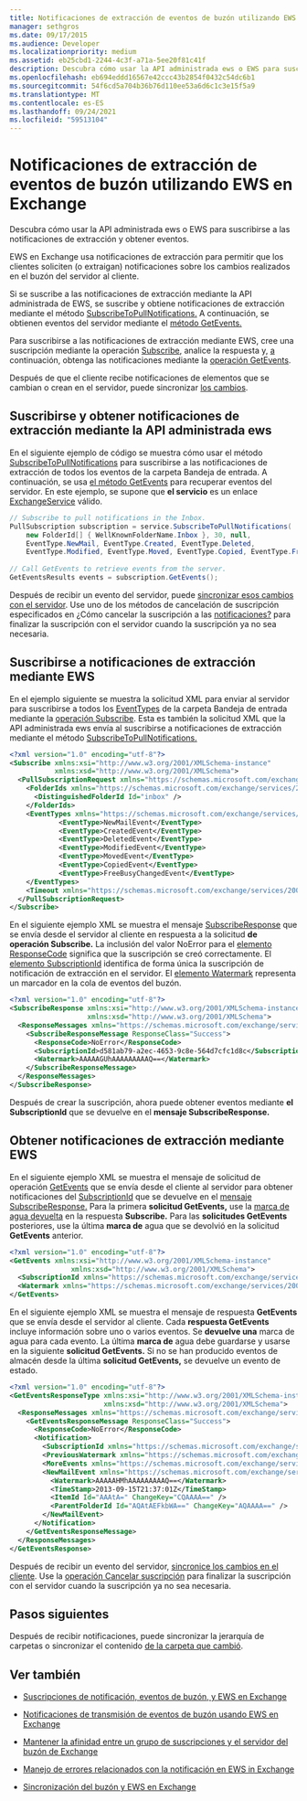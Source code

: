 ```yaml
---
title: Notificaciones de extracción de eventos de buzón utilizando EWS en Exchange
manager: sethgros
ms.date: 09/17/2015
ms.audience: Developer
ms.localizationpriority: medium
ms.assetid: eb25cbd1-2244-4c3f-a71a-5ee20f81c41f
description: Descubra cómo usar la API administrada ews o EWS para suscribirse a las notificaciones de extracción y obtener eventos.
ms.openlocfilehash: eb694eddd16567e42ccc43b2854f0432c54dc6b1
ms.sourcegitcommit: 54f6cd5a704b36b76d110ee53a6d6c1c3e15f5a9
ms.translationtype: MT
ms.contentlocale: es-ES
ms.lasthandoff: 09/24/2021
ms.locfileid: "59513104"
---
```

# <a name="pull-notifications-about-mailbox-events-by-using-ews-in-exchange"></a>Notificaciones de extracción de eventos de buzón utilizando EWS en Exchange

Descubra cómo usar la API administrada ews o EWS para suscribirse a las notificaciones de extracción y obtener eventos.
  
EWS en Exchange usa notificaciones de extracción para permitir que los clientes soliciten (o extraigan) notificaciones sobre los cambios realizados en el buzón del servidor al cliente.
  
Si se suscribe a las notificaciones de extracción mediante [](how-to-pull-notifications-about-mailbox-events-by-using-ews-in-exchange.md#bk_cepullewsma) la API administrada de EWS, se suscribe y obtiene notificaciones de extracción mediante el método [SubscribeToPullNotifications.](https://msdn.microsoft.com/library/microsoft.exchange.webservices.data.exchangeservice.subscribetopullnotifications%28v=exchg.80%29.aspx) A continuación, se obtienen eventos del servidor mediante el [método GetEvents.](https://msdn.microsoft.com/library/microsoft.exchange.webservices.data.pullsubscription.getevents%28v=exchg.80%29.aspx) 
  
Para suscribirse a las notificaciones de extracción mediante EWS, cree una suscripción [](how-to-pull-notifications-about-mailbox-events-by-using-ews-in-exchange.md#bk_getpull) mediante la operación [Subscribe](https://msdn.microsoft.com/library/f17c3d08-c79e-41f1-ba31-6e41e7aafd87%28Office.15%29.aspx), analice la respuesta y, [a](how-to-pull-notifications-about-mailbox-events-by-using-ews-in-exchange.md#bk_cepullews) continuación, obtenga las notificaciones mediante la [operación GetEvents](https://msdn.microsoft.com/library/f268efe5-9a1a-41a2-b6a6-51fcde7720a1%28Office.15%29.aspx).
  
Después de que el cliente recibe notificaciones de elementos que se cambian o crean en el servidor, puede sincronizar [los cambios](how-to-pull-notifications-about-mailbox-events-by-using-ews-in-exchange.md#bk_nextsteps).
  
## <a name="subscribe-to-and-get-pull-notifications-by-using-the-ews-managed-api"></a>Suscribirse y obtener notificaciones de extracción mediante la API administrada ews
<a name="bk_cepullewsma"> </a>

En el siguiente ejemplo de código se muestra cómo usar el método [SubscribeToPullNotifications](https://msdn.microsoft.com/library/microsoft.exchange.webservices.data.exchangeservice.subscribetopullnotifications%28v=exchg.80%29.aspx) para suscribirse a las notificaciones de extracción de todos los eventos de la carpeta Bandeja de entrada. A continuación, se usa [el método GetEvents](https://msdn.microsoft.com/library/microsoft.exchange.webservices.data.pullsubscription.getevents%28v=exchg.80%29.aspx) para recuperar eventos del servidor. En este ejemplo, se supone que **el servicio** es un enlace [ExchangeService](https://msdn.microsoft.com/library/microsoft.exchange.webservices.data.exchangeservice%28v=exchg.80%29.aspx) válido. 
  
```cs
// Subscribe to pull notifications in the Inbox.
PullSubscription subscription = service.SubscribeToPullNotifications( 
    new FolderId[] { WellKnownFolderName.Inbox }, 30, null, 
    EventType.NewMail, EventType.Created, EventType.Deleted,
    EventType.Modified, EventType.Moved, EventType.Copied, EventType.FreeBusyChanged); 
 
// Call GetEvents to retrieve events from the server. 
GetEventsResults events = subscription.GetEvents(); 
```

Después de recibir un evento del servidor, puede [sincronizar esos cambios con el servidor](how-to-pull-notifications-about-mailbox-events-by-using-ews-in-exchange.md#bk_nextsteps). Use uno de los métodos de cancelación de suscripción especificados en ¿Cómo cancelar la suscripción a las [notificaciones?](notification-subscriptions-mailbox-events-and-ews-in-exchange.md#bk_notifunsubscribe) para finalizar la suscripción con el servidor cuando la suscripción ya no sea necesaria. 
  
## <a name="subscribe-to-pull-notifications-by-using-ews"></a>Suscribirse a notificaciones de extracción mediante EWS
<a name="bk_cepullews"> </a>

En el ejemplo siguiente se muestra la solicitud XML para enviar al servidor para suscribirse a todos los [EventTypes](https://msdn.microsoft.com/library/29ded9e5-f191-4aa3-bc3e-500de2fc8818%28Office.15%29.aspx) de la carpeta Bandeja de entrada mediante la [operación Subscribe](https://msdn.microsoft.com/library/f17c3d08-c79e-41f1-ba31-6e41e7aafd87%28Office.15%29.aspx). Esta es también la solicitud XML que la API administrada ews envía al suscribirse a notificaciones de extracción mediante el método [SubscribeToPullNotifications.](https://msdn.microsoft.com/library/microsoft.exchange.webservices.data.exchangeservice.subscribetopullnotifications%28v=exchg.80%29.aspx) 
  
```XML
<?xml version="1.0" encoding="utf-8"?>
<Subscribe xmlns:xsi="http://www.w3.org/2001/XMLSchema-instance" 
           xmlns:xsd="http://www.w3.org/2001/XMLSchema">
  <PullSubscriptionRequest xmlns="https://schemas.microsoft.com/exchange/services/2006/messages">
    <FolderIds xmlns="https://schemas.microsoft.com/exchange/services/2006/types">
      <DistinguishedFolderId Id="inbox" />
    </FolderIds>
    <EventTypes xmlns="https://schemas.microsoft.com/exchange/services/2006/types">
            <EventType>NewMailEvent</EventType>
            <EventType>CreatedEvent</EventType>
            <EventType>DeletedEvent</EventType>
            <EventType>ModifiedEvent</EventType>
            <EventType>MovedEvent</EventType>
            <EventType>CopiedEvent</EventType>
            <EventType>FreeBusyChangedEvent</EventType>
    </EventTypes>
    <Timeout xmlns="https://schemas.microsoft.com/exchange/services/2006/types">30</Timeout>
  </PullSubscriptionRequest>
</Subscribe>
```

En el siguiente ejemplo XML se muestra el mensaje [SubscribeResponse](https://msdn.microsoft.com/library/fd87e9b7-c231-44fa-9f5b-19ae96cda5cc%28Office.15%29.aspx) que se envía desde el servidor al cliente en respuesta a la solicitud **de operación Subscribe.** La inclusión del valor NoError para el [elemento ResponseCode](https://msdn.microsoft.com/library/4b84d670-74c9-4d6d-84e7-f0a9f76f0d93%28Office.15%29.aspx) significa que la suscripción se creó correctamente. El [elemento SubscriptionId](https://msdn.microsoft.com/library/77c0abab-69e8-428e-8c20-22258e4ef71b%28Office.15%29.aspx) identifica de forma única la suscripción de notificación de extracción en el servidor. El [elemento Watermark](https://msdn.microsoft.com/library/e1545046-94f9-4ac7-af1c-ea81dfb6822c%28Office.15%29.aspx) representa un marcador en la cola de eventos del buzón. 
  
```XML
<?xml version="1.0" encoding="utf-8"?>
<SubscribeResponse xmlns:xsi="http://www.w3.org/2001/XMLSchema-instance" 
                   xmlns:xsd="http://www.w3.org/2001/XMLSchema">
  <ResponseMessages xmlns="https://schemas.microsoft.com/exchange/services/2006/messages">
    <SubscribeResponseMessage ResponseClass="Success">
      <ResponseCode>NoError</ResponseCode>
      <SubscriptionId>d581ab79-a2ec-4653-9c8e-564d7cfc1d8c</SubscriptionId>
      <Watermark>AAAAAGUhAAAAAAAAAQ==</Watermark>
    </SubscribeResponseMessage>
  </ResponseMessages>
</SubscribeResponse>
```

Después de crear la suscripción, ahora puede obtener eventos mediante **el SubscriptionId** que se devuelve en el **mensaje SubscribeResponse.** 
  
## <a name="get-pull-notifications-by-using-ews"></a>Obtener notificaciones de extracción mediante EWS
<a name="bk_getpull"> </a>

En el siguiente ejemplo XML se muestra el mensaje de solicitud de operación [GetEvents](https://msdn.microsoft.com/library/f268efe5-9a1a-41a2-b6a6-51fcde7720a1%28Office.15%29.aspx) que se envía desde el cliente al servidor para obtener notificaciones del [SubscriptionId](https://msdn.microsoft.com/library/77c0abab-69e8-428e-8c20-22258e4ef71b%28Office.15%29.aspx) que se devuelve en el [mensaje SubscribeResponse.](https://msdn.microsoft.com/library/fd87e9b7-c231-44fa-9f5b-19ae96cda5cc%28Office.15%29.aspx) Para la primera **solicitud GetEvents,** use la [marca de agua devuelta](https://msdn.microsoft.com/library/e1545046-94f9-4ac7-af1c-ea81dfb6822c%28Office.15%29.aspx) en la respuesta **Subscribe.** Para las **solicitudes GetEvents** posteriores, use la última **marca de** agua que se devolvió en la solicitud **GetEvents** anterior. 
  
```XML
<?xml version="1.0" encoding="utf-8"?>
<GetEvents xmlns:xsi="http://www.w3.org/2001/XMLSchema-instance" 
               xmlns:xsd="http://www.w3.org/2001/XMLSchema">
  <SubscriptionId xmlns="https://schemas.microsoft.com/exchange/services/2006/messages">d581ab79-a2ec-4653-9c8e-564d7cfc1d8c</SubscriptionId>
  <Watermark xmlns="https://schemas.microsoft.com/exchange/services/2006/messages">AAAAAGUhAAAAAAAAAQ==</Watermark>
</GetEvents>
```

En el siguiente ejemplo XML se muestra el mensaje de respuesta **GetEvents** que se envía desde el servidor al cliente. Cada **respuesta GetEvents** incluye información sobre uno o varios eventos. Se **devuelve una** marca de agua para cada evento. La última **marca de** agua debe guardarse y usarse en la siguiente **solicitud GetEvents.** Si no se han producido eventos de almacén desde la última **solicitud GetEvents,** se devuelve un evento de estado. 
  
```XML
<?xml version="1.0" encoding="utf-8"?>
<GetEventsResponseType xmlns:xsi="http://www.w3.org/2001/XMLSchema-instance" 
                       xmlns:xsd="http://www.w3.org/2001/XMLSchema">
  <ResponseMessages xmlns="https://schemas.microsoft.com/exchange/services/2006/messages">
    <GetEventsResponseMessage ResponseClass="Success">
      <ResponseCode>NoError</ResponseCode>
      <Notification>
        <SubscriptionId xmlns="https://schemas.microsoft.com/exchange/services/2006/types">d581ab79-a2ec-4653-9c8e-564d7cfc1d8c</SubscriptionId>
        <PreviousWatermark xmlns="https://schemas.microsoft.com/exchange/services/2006/types">AAAAAGUhAAAAAAAAAQ==</PreviousWatermark>
        <MoreEvents xmlns="https://schemas.microsoft.com/exchange/services/2006/types">false</MoreEvents>
        <NewMailEvent xmlns="https://schemas.microsoft.com/exchange/services/2006/types">
          <Watermark>AAAAAHMhAAAAAAAAAQ==</Watermark>
          <TimeStamp>2013-09-15T21:37:01Z</TimeStamp>
          <ItemId Id="AAAtA=" ChangeKey="CQAAAA==" />
          <ParentFolderId Id="AQAtAEFkbWA==" ChangeKey="AQAAAA==" />
        </NewMailEvent>
      </Notification>
    </GetEventsResponseMessage>
  </ResponseMessages>
</GetEventsResponse>
```

Después de recibir un evento del servidor, [sincronice los cambios en el cliente](how-to-pull-notifications-about-mailbox-events-by-using-ews-in-exchange.md#bk_nextsteps). Use la [operación Cancelar suscripción](https://msdn.microsoft.com/library/994a9d2b-1501-4804-90f0-12bd914496ec%28Office.15%29.aspx) para finalizar la suscripción con el servidor cuando la suscripción ya no sea necesaria. 
  
## <a name="next-steps"></a>Pasos siguientes
<a name="bk_nextsteps"> </a>

Después de recibir notificaciones, puede [](how-to-synchronize-folders-by-using-ews-in-exchange.md) sincronizar la jerarquía de carpetas o sincronizar el contenido [de la carpeta que cambió](how-to-synchronize-items-by-using-ews-in-exchange.md).
  
## <a name="see-also"></a>Ver también


- [Suscripciones de notificación, eventos de buzón, y EWS en Exchange](notification-subscriptions-mailbox-events-and-ews-in-exchange.md)
    
- [Notificaciones de transmisión de eventos de buzón usando EWS en Exchange](how-to-stream-notifications-about-mailbox-events-by-using-ews-in-exchange.md)
    
- [Mantener la afinidad entre un grupo de suscripciones y el servidor del buzón de Exchange](how-to-maintain-affinity-between-group-of-subscriptions-and-mailbox-server.md)
    
- [Manejo de errores relacionados con la notificación en EWS in Exchange](handling-notification-related-errors-in-ews-in-exchange.md)
    
- [Sincronización del buzón y EWS en Exchange](mailbox-synchronization-and-ews-in-exchange.md)
    

